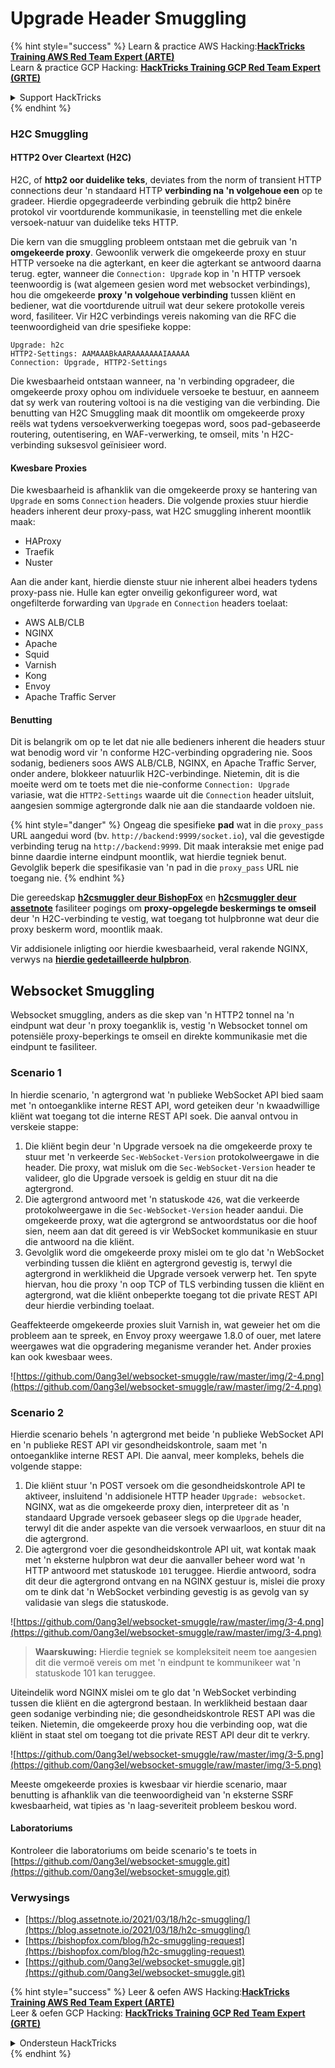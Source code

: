 # Upgrade Header Smuggling

{% hint style="success" %}
Learn & practice AWS Hacking:<img src="/.gitbook/assets/arte.png" alt="" data-size="line">[**HackTricks Training AWS Red Team Expert (ARTE)**](https://training.hacktricks.xyz/courses/arte)<img src="/.gitbook/assets/arte.png" alt="" data-size="line">\
Learn & practice GCP Hacking: <img src="/.gitbook/assets/grte.png" alt="" data-size="line">[**HackTricks Training GCP Red Team Expert (GRTE)**<img src="/.gitbook/assets/grte.png" alt="" data-size="line">](https://training.hacktricks.xyz/courses/grte)

<details>

<summary>Support HackTricks</summary>

* Check the [**subscription plans**](https://github.com/sponsors/carlospolop)!
* **Join the** 💬 [**Discord group**](https://discord.gg/hRep4RUj7f) or the [**telegram group**](https://t.me/peass) or **follow** us on **Twitter** 🐦 [**@hacktricks\_live**](https://twitter.com/hacktricks\_live)**.**
* **Share hacking tricks by submitting PRs to the** [**HackTricks**](https://github.com/carlospolop/hacktricks) and [**HackTricks Cloud**](https://github.com/carlospolop/hacktricks-cloud) github repos.

</details>
{% endhint %}

### H2C Smuggling <a href="#http2-over-cleartext-h2c" id="http2-over-cleartext-h2c"></a>

#### HTTP2 Over Cleartext (H2C) <a href="#http2-over-cleartext-h2c" id="http2-over-cleartext-h2c"></a>

H2C, of **http2 oor duidelike teks**, deviates from the norm of transient HTTP connections deur 'n standaard HTTP **verbinding na 'n volgehoue een** op te gradeer. Hierdie opgegradeerde verbinding gebruik die http2 binêre protokol vir voortdurende kommunikasie, in teenstelling met die enkele versoek-natuur van duidelike teks HTTP.

Die kern van die smuggling probleem ontstaan met die gebruik van 'n **omgekeerde proxy**. Gewoonlik verwerk die omgekeerde proxy en stuur HTTP versoeke na die agterkant, en keer die agterkant se antwoord daarna terug. egter, wanneer die `Connection: Upgrade` kop in 'n HTTP versoek teenwoordig is (wat algemeen gesien word met websocket verbindings), hou die omgekeerde **proxy 'n volgehoue verbinding** tussen kliënt en bediener, wat die voortdurende uitruil wat deur sekere protokolle vereis word, fasiliteer. Vir H2C verbindings vereis nakoming van die RFC die teenwoordigheid van drie spesifieke koppe:
```
Upgrade: h2c
HTTP2-Settings: AAMAAABkAARAAAAAAAIAAAAA
Connection: Upgrade, HTTP2-Settings
```
Die kwesbaarheid ontstaan wanneer, na 'n verbinding opgradeer, die omgekeerde proxy ophou om individuele versoeke te bestuur, en aanneem dat sy werk van routering voltooi is na die vestiging van die verbinding. Die benutting van H2C Smuggling maak dit moontlik om omgekeerde proxy reëls wat tydens versoekverwerking toegepas word, soos pad-gebaseerde routering, outentisering, en WAF-verwerking, te omseil, mits 'n H2C-verbinding suksesvol geïnisieer word.

#### Kwesbare Proxies <a href="#exploitation" id="exploitation"></a>

Die kwesbaarheid is afhanklik van die omgekeerde proxy se hantering van `Upgrade` en soms `Connection` headers. Die volgende proxies stuur hierdie headers inherent deur proxy-pass, wat H2C smuggling inherent moontlik maak:

* HAProxy
* Traefik
* Nuster

Aan die ander kant, hierdie dienste stuur nie inherent albei headers tydens proxy-pass nie. Hulle kan egter onveilig gekonfigureer word, wat ongefilterde forwarding van `Upgrade` en `Connection` headers toelaat:

* AWS ALB/CLB
* NGINX
* Apache
* Squid
* Varnish
* Kong
* Envoy
* Apache Traffic Server

#### Benutting <a href="#exploitation" id="exploitation"></a>

Dit is belangrik om op te let dat nie alle bedieners inherent die headers stuur wat benodig word vir 'n conforme H2C-verbinding opgradering nie. Soos sodanig, bedieners soos AWS ALB/CLB, NGINX, en Apache Traffic Server, onder andere, blokkeer natuurlik H2C-verbindinge. Nietemin, dit is die moeite werd om te toets met die nie-conforme `Connection: Upgrade` variasie, wat die `HTTP2-Settings` waarde uit die `Connection` header uitsluit, aangesien sommige agtergronde dalk nie aan die standaarde voldoen nie.

{% hint style="danger" %}
Ongeag die spesifieke **pad** wat in die `proxy_pass` URL aangedui word (bv. `http://backend:9999/socket.io`), val die gevestigde verbinding terug na `http://backend:9999`. Dit maak interaksie met enige pad binne daardie interne eindpunt moontlik, wat hierdie tegniek benut. Gevolglik beperk die spesifikasie van 'n pad in die `proxy_pass` URL nie toegang nie.
{% endhint %}

Die gereedskap [**h2csmuggler deur BishopFox**](https://github.com/BishopFox/h2csmuggler) en [**h2csmuggler deur assetnote**](https://github.com/assetnote/h2csmuggler) fasiliteer pogings om **proxy-opgelegde beskermings te omseil** deur 'n H2C-verbinding te vestig, wat toegang tot hulpbronne wat deur die proxy beskerm word, moontlik maak.

Vir addisionele inligting oor hierdie kwesbaarheid, veral rakende NGINX, verwys na [**hierdie gedetailleerde hulpbron**](../network-services-pentesting/pentesting-web/nginx.md#proxy\_set\_header-upgrade-and-connection).

## Websocket Smuggling

Websocket smuggling, anders as die skep van 'n HTTP2 tonnel na 'n eindpunt wat deur 'n proxy toeganklik is, vestig 'n Websocket tonnel om potensiële proxy-beperkings te omseil en direkte kommunikasie met die eindpunt te fasiliteer.

### Scenario 1

In hierdie scenario, 'n agtergrond wat 'n publieke WebSocket API bied saam met 'n ontoeganklike interne REST API, word geteiken deur 'n kwaadwillige kliënt wat toegang tot die interne REST API soek. Die aanval ontvou in verskeie stappe:

1. Die kliënt begin deur 'n Upgrade versoek na die omgekeerde proxy te stuur met 'n verkeerde `Sec-WebSocket-Version` protokolweergawe in die header. Die proxy, wat misluk om die `Sec-WebSocket-Version` header te valideer, glo die Upgrade versoek is geldig en stuur dit na die agtergrond.
2. Die agtergrond antwoord met 'n statuskode `426`, wat die verkeerde protokolweergawe in die `Sec-WebSocket-Version` header aandui. Die omgekeerde proxy, wat die agtergrond se antwoordstatus oor die hoof sien, neem aan dat dit gereed is vir WebSocket kommunikasie en stuur die antwoord na die kliënt.
3. Gevolglik word die omgekeerde proxy mislei om te glo dat 'n WebSocket verbinding tussen die kliënt en agtergrond gevestig is, terwyl die agtergrond in werklikheid die Upgrade versoek verwerp het. Ten spyte hiervan, hou die proxy 'n oop TCP of TLS verbinding tussen die kliënt en agtergrond, wat die kliënt onbeperkte toegang tot die private REST API deur hierdie verbinding toelaat.

Geaffekteerde omgekeerde proxies sluit Varnish in, wat geweier het om die probleem aan te spreek, en Envoy proxy weergawe 1.8.0 of ouer, met latere weergawes wat die opgradering meganisme verander het. Ander proxies kan ook kwesbaar wees.

![https://github.com/0ang3el/websocket-smuggle/raw/master/img/2-4.png](https://github.com/0ang3el/websocket-smuggle/raw/master/img/2-4.png)

### Scenario 2

Hierdie scenario behels 'n agtergrond met beide 'n publieke WebSocket API en 'n publieke REST API vir gesondheidskontrole, saam met 'n ontoeganklike interne REST API. Die aanval, meer kompleks, behels die volgende stappe:

1. Die kliënt stuur 'n POST versoek om die gesondheidskontrole API te aktiveer, insluitend 'n addisionele HTTP header `Upgrade: websocket`. NGINX, wat as die omgekeerde proxy dien, interpreteer dit as 'n standaard Upgrade versoek gebaseer slegs op die `Upgrade` header, terwyl dit die ander aspekte van die versoek verwaarloos, en stuur dit na die agtergrond.
2. Die agtergrond voer die gesondheidskontrole API uit, wat kontak maak met 'n eksterne hulpbron wat deur die aanvaller beheer word wat 'n HTTP antwoord met statuskode `101` teruggee. Hierdie antwoord, sodra dit deur die agtergrond ontvang en na NGINX gestuur is, mislei die proxy om te dink dat 'n WebSocket verbinding gevestig is as gevolg van sy validasie van slegs die statuskode.

![https://github.com/0ang3el/websocket-smuggle/raw/master/img/3-4.png](https://github.com/0ang3el/websocket-smuggle/raw/master/img/3-4.png)

> **Waarskuwing:** Hierdie tegniek se kompleksiteit neem toe aangesien dit die vermoë vereis om met 'n eindpunt te kommunikeer wat 'n statuskode 101 kan teruggee.

Uiteindelik word NGINX mislei om te glo dat 'n WebSocket verbinding tussen die kliënt en die agtergrond bestaan. In werklikheid bestaan daar geen sodanige verbinding nie; die gesondheidskontrole REST API was die teiken. Nietemin, die omgekeerde proxy hou die verbinding oop, wat die kliënt in staat stel om toegang tot die private REST API deur dit te verkry.

![https://github.com/0ang3el/websocket-smuggle/raw/master/img/3-5.png](https://github.com/0ang3el/websocket-smuggle/raw/master/img/3-5.png)

Meeste omgekeerde proxies is kwesbaar vir hierdie scenario, maar benutting is afhanklik van die teenwoordigheid van 'n eksterne SSRF kwesbaarheid, wat tipies as 'n laag-severiteit probleem beskou word.

#### Laboratoriums

Kontroleer die laboratoriums om beide scenario's te toets in [https://github.com/0ang3el/websocket-smuggle.git](https://github.com/0ang3el/websocket-smuggle.git)

### Verwysings

* [https://blog.assetnote.io/2021/03/18/h2c-smuggling/](https://blog.assetnote.io/2021/03/18/h2c-smuggling/)
* [https://bishopfox.com/blog/h2c-smuggling-request](https://bishopfox.com/blog/h2c-smuggling-request)
* [https://github.com/0ang3el/websocket-smuggle.git](https://github.com/0ang3el/websocket-smuggle.git)


{% hint style="success" %}
Leer & oefen AWS Hacking:<img src="/.gitbook/assets/arte.png" alt="" data-size="line">[**HackTricks Training AWS Red Team Expert (ARTE)**](https://training.hacktricks.xyz/courses/arte)<img src="/.gitbook/assets/arte.png" alt="" data-size="line">\
Leer & oefen GCP Hacking: <img src="/.gitbook/assets/grte.png" alt="" data-size="line">[**HackTricks Training GCP Red Team Expert (GRTE)**<img src="/.gitbook/assets/grte.png" alt="" data-size="line">](https://training.hacktricks.xyz/courses/grte)

<details>

<summary>Ondersteun HackTricks</summary>

* Kontroleer die [**subskripsie planne**](https://github.com/sponsors/carlospolop)!
* **Sluit aan by die** 💬 [**Discord groep**](https://discord.gg/hRep4RUj7f) of die [**telegram groep**](https://t.me/peass) of **volg** ons op **Twitter** 🐦 [**@hacktricks\_live**](https://twitter.com/hacktricks\_live)**.**
* **Deel hacking truuks deur PRs in te dien na die** [**HackTricks**](https://github.com/carlospolop/hacktricks) en [**HackTricks Cloud**](https://github.com/carlospolop/hacktricks-cloud) github repos.

</details>
{% endhint %}
